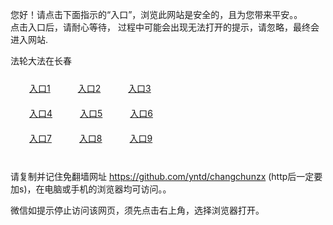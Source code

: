 您好！请点击下面指示的“入口”，浏览此网站是安全的，且为您带来平安。。 <br/>
点击入口后，请耐心等待， 过程中可能会出现无法打开的提示，请忽略，最终会进入网站. </br>

法轮大法在长春<br/>
<div style="padding:10px"><a style="margin:20px" target="_blank" href="https://d44c5tooar9bb.cloudfront.net/2Qpsp?iimekhb" id="ccLink1" rel="nofollow">入口1</a> <a target="_blank" style="margin:20px" href="https://d2tsh6v2fz3x92.cloudfront.net/2Qpsp?zcuegsa" id="ccLink2" rel="nofollow">入口2</a> <a style="margin:20px" target="_blank" href="https://d20v6i5dttsoqe.cloudfront.net/2Qpsp?mlthyunh" id="ccLink3" rel="nofollow">入口3</a></div>

<div style="padding:10px" ><a style="margin:20px" target="_blank" href="https://d44c5tooar9bb.cloudfront.net/2Qpsp?iimekhb" id="ccLink4" rel="nofollow">入口4</a> <a style="margin:20px" href="https://d2tsh6v2fz3x92.cloudfront.net/2Qpsp?zcuegsa" target="_blank" id="ccLink5" rel="nofollow">入口5</a> <a style="margin:20px" href="https://d20v6i5dttsoqe.cloudfront.net/2Qpsp?mlthyunh" target="_blank" id="ccLink6" rel="nofollow">入口6</a></div>

<div style="padding:10px"><a style="margin:20px" target="_blank" href="https://d44c5tooar9bb.cloudfront.net/2Qpsp?iimekhb" id="ccLink7" rel="nofollow">入口7</a> <a style="margin:20px" href="https://d2tsh6v2fz3x92.cloudfront.net/2Qpsp?zcuegsa" target="_blank" id="ccLink8" rel="nofollow">入口8</a> <a style="margin:20px" target="_blank" href="https://d20v6i5dttsoqe.cloudfront.net/2Qpsp?mlthyunh" id="ccLink9" rel="nofollow">入口9</a></div>

<br/>



请复制并记住免翻墙网址 https://github.com/yntd/changchunzx (http后一定要加s)，在电脑或手机的浏览器均可访问。。<br/>

微信如提示停止访问该网页，须先点击右上角，选择浏览器打开。

